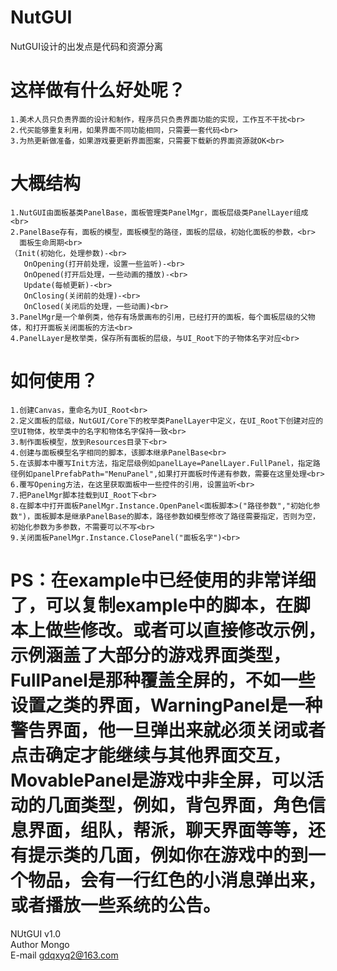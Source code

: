 # NutGUI<br>
NutGUI设计的出发点是代码和资源分离<br>

# 这样做有什么好处呢？<br>
	1.美术人员只负责界面的设计和制作，程序员只负责界面功能的实现，工作互不干扰<br>
	2.代买能够重复利用，如果界面不同功能相同，只需要一套代码<br>
	3.为热更新做准备，如果游戏要更新界面图案，只需要下载新的界面资源就OK<br>
# 大概结构<br>
	1.NutGUI由面板基类PanelBase，面板管理类PanelMgr，面板层级类PanelLayer组成<br>
	2.PanelBase存有，面板的模型，面板模型的路径，面板的层级，初始化面板的参数，<br>
	  面板生命周期<br>
	（Init(初始化，处理参数)-<br>
	   OnOpening(打开前处理，设置一些监听)-<br>
	   OnOpened(打开后处理，一些动画的播放)-<br>
	   Update(每帧更新)-<br>
	   OnClosing(关闭前的处理)-<br>
	   OnClosed(关闭后的处理，一些动画)<br>
	3.PanelMgr是一个单例类，他存有场景画布的引用，已经打开的面板，每个面板层级的父物体，和打开面板关闭面板的方法<br>
	4.PanelLayer是枚举类，保存所有面板的层级，与UI_Root下的子物体名字对应<br>
# 如何使用？<br>
	1.创建Canvas，重命名为UI_Root<br>
	2.定义面板的层级，NutGUI/Core下的枚举类PanelLayer中定义，在UI_Root下创建对应的空UI物体，枚举类中的名字和物体名字保持一致<br>
	3.制作面板模型，放到Resources目录下<br>
	4.创建与面板模型名字相同的脚本，该脚本继承PanelBase<br>
	5.在该脚本中覆写Init方法，指定层级例如panelLaye=PanelLayer.FullPanel，指定路径例如panelPrefabPath="MenuPanel",如果打开面板时传递有参数，需要在这里处理<br>
	6.覆写Opening方法，在这里获取面板中一些控件的引用，设置监听<br>
	7.把PanelMgr脚本挂载到UI_Root下<br>
	8.在脚本中打开面板PanelMgr.Instance.OpenPanel<面板脚本>("路径参数","初始化参数")，面板脚本是继承PanelBase的脚本，路径参数如模型修改了路径需要指定，否则为空，初始化参数为多参数，不需要可以不写<br>
	9.关闭面板PanelMgr.Instance.ClosePanel("面板名字")<br>
# PS：在example中已经使用的非常详细了，可以复制example中的脚本，在脚本上做些修改。或者可以直接修改示例，示例涵盖了大部分的游戏界面类型，FullPanel是那种覆盖全屏的，不如一些设置之类的界面，WarningPanel是一种警告界面，他一旦弹出来就必须关闭或者点击确定才能继续与其他界面交互，MovablePanel是游戏中非全屏，可以活动的几面类型，例如，背包界面，角色信息界面，组队，帮派，聊天界面等等，还有提示类的几面，例如你在游戏中的到一个物品，会有一行红色的小消息弹出来，或者播放一些系统的公告。<br>

NUtGUI  v1.0<br>
Author  Mongo<br>
E-mail  gdqxyq2@163.com<br>
